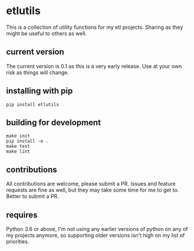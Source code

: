 # etlutils

This is a collection of utility functions for my etl projects. Sharing as they might be useful to others as well.

## current version

The current version is 0.1 as this is a very early release. Use at your own risk as things will change.

## installing with pip

    pip install etlutils

## building for development

    make init
    pip install -e .
    make test
    make lint

## contributions

All contributions are welcome, please submit a PR. Issues and feature requests are fine as well, but they may take some time for me to get to. Better to submit a PR.

## requires

Python 3.6 or above, I'm not using any earlier versions of python on any of my projects anymore, so supporting older versions isn't high on my list of priorities.
